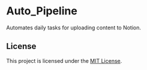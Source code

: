 # Auto_Pipeline

Automates daily tasks for uploading content to Notion.

## License

This project is licensed under the [MIT License](LICENSE).
